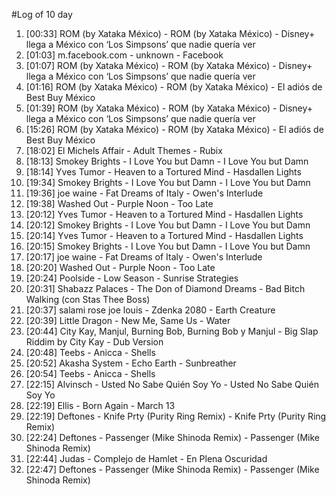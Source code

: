 #Log of 10 day

1. [00:33] ROM (by Xataka México) - ROM (by Xataka México) - Disney+ llega a México con ‘Los Simpsons’ que nadie quería ver
1. [01:03] m.facebook.com - unknown - Facebook
1. [01:07] ROM (by Xataka México) - ROM (by Xataka México) - Disney+ llega a México con ‘Los Simpsons’ que nadie quería ver
1. [01:16] ROM (by Xataka México) - ROM (by Xataka México) - El adiós de Best Buy México
1. [01:39] ROM (by Xataka México) - ROM (by Xataka México) - Disney+ llega a México con ‘Los Simpsons’ que nadie quería ver
1. [15:26] ROM (by Xataka México) - ROM (by Xataka México) - El adiós de Best Buy México
1. [18:02] El Michels Affair - Adult Themes - Rubix
1. [18:13] Smokey Brights - I Love You but Damn - I Love You but Damn
1. [18:14] Yves Tumor - Heaven to a Tortured Mind - Hasdallen Lights
1. [19:34] Smokey Brights - I Love You but Damn - I Love You but Damn
1. [19:36] joe waine - Fat Dreams of Italy - Owen's Interlude
1. [19:38] Washed Out - Purple Noon - Too Late
1. [20:12] Yves Tumor - Heaven to a Tortured Mind - Hasdallen Lights
1. [20:12] Smokey Brights - I Love You but Damn - I Love You but Damn
1. [20:14] Yves Tumor - Heaven to a Tortured Mind - Hasdallen Lights
1. [20:15] Smokey Brights - I Love You but Damn - I Love You but Damn
1. [20:17] joe waine - Fat Dreams of Italy - Owen's Interlude
1. [20:20] Washed Out - Purple Noon - Too Late
1. [20:24] Poolside - Low Season - Sunrise Strategies
1. [20:31] Shabazz Palaces - The Don of Diamond Dreams - Bad Bitch Walking (con Stas Thee Boss)
1. [20:37] salami rose joe louis - Zdenka 2080 - Earth Creature
1. [20:39] Little Dragon - New Me, Same Us - Water
1. [20:44] City Kay, Manjul, Burning Bob, Burning Bob y Manjul - Big Slap Riddim by City Kay - Dub Version
1. [20:48] Teebs - Anicca - Shells
1. [20:52] Akasha System - Echo Earth - Sunbreather
1. [20:54] Teebs - Anicca - Shells
1. [22:15] Alvinsch - Usted No Sabe Quién Soy Yo - Usted No Sabe Quién Soy Yo
1. [22:19] Ellis - Born Again - March 13
1. [22:19] Deftones - Knife Prty (Purity Ring Remix) - Knife Prty (Purity Ring Remix)
1. [22:24] Deftones - Passenger (Mike Shinoda Remix) - Passenger (Mike Shinoda Remix)
1. [22:44] Judas - Complejo de Hamlet - En Plena Oscuridad
1. [22:47] Deftones - Passenger (Mike Shinoda Remix) - Passenger (Mike Shinoda Remix)

